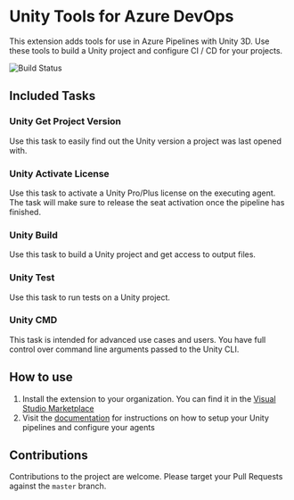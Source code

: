 # Unity Tools for Azure DevOps

This extension adds tools for use in Azure Pipelines with Unity 3D. Use these tools to build a Unity project and configure
CI / CD for your projects.

![Build Status](https://dev.azure.com/dinomite/Unity%20Tools%20for%20Azure%20DevOps/_apis/build/status/Dinomite-Studios.unity-azure-pipelines-tasks?branchName=master)

## Included Tasks

### Unity Get Project Version

Use this task to easily find out the Unity version a project was last opened
with.

### Unity Activate License

Use this task to activate a Unity Pro/Plus license on the executing agent. The task will make sure to release the seat activation once the pipeline has finished.

### Unity Build

Use this task to build a Unity project and get access to output files.

### Unity Test

Use this task to run tests on a Unity project.

### Unity CMD

This task is intended for advanced use cases and users. You have full control over command line arguments passed to the Unity CLI.

## How to use

1. Install the extension to your organization. You can find it in the [Visual Studio Marketplace](https://marketplace.visualstudio.com/items?itemName=DinomiteStudios.64e90d50-a9c0-11e8-a356-d3eab7857116)
2. Visit the [documentation](https://dinomite-studios.github.io/unity-azure-pipelines-tasks/) for instructions on how to setup your Unity pipelines and configure your agents

## Contributions

Contributions to the project are welcome. Please target your Pull Requests against the `master` branch.
